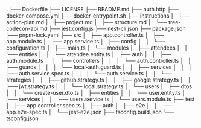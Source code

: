 .
├── Dockerfile
├── LICENSE
├── README.md
├── auth.http
├── docker-compose.yml
├── docker-entrypoint.sh
├── instructions
│   ├── action-plan.md
│   ├── project.md
│   ├── structure.md
│   └── tree-codecon-api.md
├── jest.config.js
├── nest-cli.json
├── package.json
├── pnpm-lock.yaml
├── src
│   ├── app.controller.ts
│   ├── app.module.ts
│   ├── app.service.ts
│   ├── config
│   │   └── configuration.ts
│   ├── main.ts
│   └── modules
│       ├── attendees
│       │   └── entities
│       │       └── attendee.entity.ts
│       ├── auth
│       │   ├── auth.module.ts
│       │   ├── controllers
│       │   │   └── auth.controller.ts
│       │   ├── guards
│       │   │   └── local-auth.guard.ts
│       │   ├── services
│       │   │   ├── auth.service.spec.ts
│       │   │   └── auth.service.ts
│       │   └── strategies
│       │       ├── github.strategy.ts
│       │       ├── google.strategy.ts
│       │       ├── jwt.strategy.ts
│       │       └── local.strategy.ts
│       └── users
│           ├── dtos
│           │   └── create-user.dto.ts
│           ├── entities
│           │   └── user.entity.ts
│           ├── services
│           │   └── users.service.ts
│           └── users.module.ts
├── test
│   ├── app.controller.spec.ts
│   ├── auth
│   ├── e2e
│   │   └── app.e2e-spec.ts
│   └── jest-e2e.json
├── tsconfig.build.json
└── tsconfig.json
